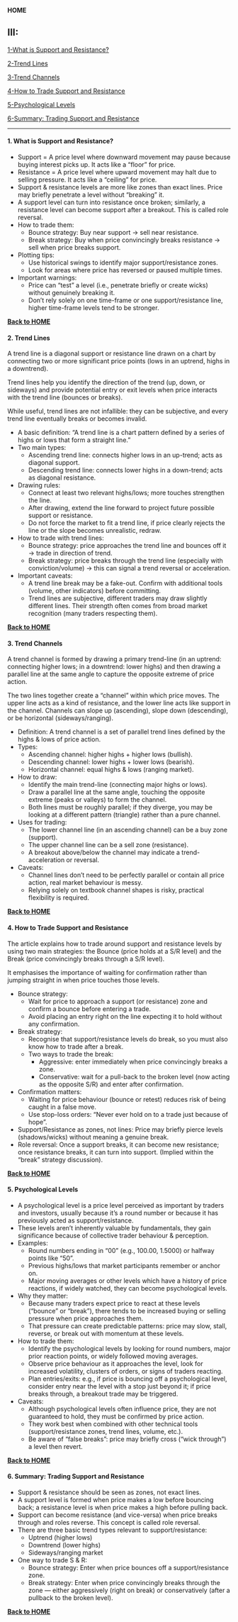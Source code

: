 <a id="100"></a>
**HOME**

## III:

[1-What is Support and Resistance?](#1)

[2-Trend Lines](#2)

[3-Trend Channels](#3)

[4-How to Trade Support and Resistance](#4)

[5-Psychological Levels](#5)

[6-Summary: Trading Support and Resistance](#6)




____




<a id="1"></a>
#### 1. What is Support and Resistance?

* Support = A price level where downward movement may pause because buying interest picks up. It acts like a “floor” for price.
* Resistance = A price level where upward movement may halt due to selling pressure. It acts like a “ceiling” for price.
* Support & resistance levels are more like zones than exact lines. Price may briefly penetrate a level without “breaking” it.
* A support level can turn into resistance once broken; similarly, a resistance level can become support after a breakout. This is called role reversal.
* How to trade them:
   - Bounce strategy: Buy near support → sell near resistance.
   - Break strategy: Buy when price convincingly breaks resistance → sell when price breaks support. 
* Plotting tips:
  - Use historical swings to identify major support/resistance zones.
  - Look for areas where price has reversed or paused multiple times. 
* Important warnings:
  - Price can “test” a level (i.e., penetrate briefly or create wicks) without genuinely breaking it.
  - Don’t rely solely on one time-frame or one support/resistance line, higher time-frame levels tend to be stronger. 



<a name="id"></a>
[**Back to HOME**](#100)

<a id="2"></a>
#### 2. Trend Lines

A trend line is a diagonal support or resistance line drawn on a chart by connecting two or more significant price points (lows in an uptrend, highs in a downtrend).

Trend lines help you identify the direction of the trend (up, down, or sideways) and provide potential entry or exit levels when price interacts with the trend line (bounces or breaks). 

While useful, trend lines are not infallible: they can be subjective, and every trend line eventually breaks or becomes invalid. 

* A basic definition: “A trend line is a chart pattern defined by a series of highs or lows that form a straight line.”
* Two main types:
  - Ascending trend line: connects higher lows in an up-trend; acts as diagonal support.
  - Descending trend line: connects lower highs in a down-trend; acts as diagonal resistance. 
* Drawing rules:
  - Connect at least two relevant highs/lows; more touches strengthen the line.
  - After drawing, extend the line forward to project future possible support or resistance.
  - Do not force the market to fit a trend line, if price clearly rejects the line or the slope becomes unrealistic, redraw. 
* How to trade with trend lines:
  - Bounce strategy: price approaches the trend line and bounces off it → trade in direction of trend.
  - Break strategy: price breaks through the trend line (especially with conviction/volume) → this can signal a trend reversal or acceleration. 
* Important caveats:
  - A trend line break may be a fake-out. Confirm with additional tools (volume, other indicators) before committing.
  - Trend lines are subjective, different traders may draw slightly different lines. Their strength often comes from broad market recognition (many traders respecting them). 

<a name="id"></a>
[**Back to HOME**](#100)

<a id="3"></a>
#### 3. Trend Channels

A trend channel is formed by drawing a primary trend-line (in an uptrend: connecting higher lows; in a downtrend: lower highs) and then drawing a parallel line at the same angle to capture the opposite extreme of price action. 

The two lines together create a “channel” within which price moves. The upper line acts as a kind of resistance, and the lower line acts like support in the channel. Channels can slope up (ascending), slope down (descending), or be horizontal (sideways/ranging). 

*  Definition: A trend channel is a set of parallel trend lines defined by the highs & lows of price action.
*  Types:
   - Ascending channel: higher highs + higher lows (bullish).
   - Descending channel: lower highs + lower lows (bearish).
   - Horizontal channel: equal highs & lows (ranging market). 
*  How to draw:
   - Identify the main trend-line (connecting major highs or lows).
   - Draw a parallel line at the same angle, touching the opposite extreme (peaks or valleys) to form the channel.
   - Both lines must be roughly parallel; if they diverge, you may be looking at a different pattern (triangle) rather than a pure channel. 
*  Uses for trading:
   - The lower channel line (in an ascending channel) can be a buy zone (support).
   - The upper channel line can be a sell zone (resistance).
   - A breakout above/below the channel may indicate a trend-acceleration or reversal. 
*  Caveats:
   - Channel lines don’t need to be perfectly parallel or contain all price action, real market behaviour is messy.
   - Relying solely on textbook channel shapes is risky, practical flexibility is required.
 
<a name="id"></a>
[**Back to HOME**](#100)


<a id="4"></a>
#### 4. How to Trade Support and Resistance

The article explains how to trade around support and resistance levels by using two main strategies: the Bounce (price holds at a S/R level) and the Break (price convincingly breaks through a S/R level). 

It emphasises the importance of waiting for confirmation rather than jumping straight in when price touches those levels. 

* Bounce strategy:
  - Wait for price to approach a support (or resistance) zone and confirm a bounce before entering a trade.
  - Avoid placing an entry right on the line expecting it to hold without any confirmation. 
* Break strategy:
  - Recognise that support/resistance levels do break, so you must also know how to trade after a break.
  - Two ways to trade the break:
    - Aggressive: enter immediately when price convincingly breaks a zone.
    - Conservative: wait for a pull-back to the broken level (now acting as the opposite S/R) and enter after confirmation. 
* Confirmation matters:
  - Waiting for price behaviour (bounce or retest) reduces risk of being caught in a false move.
  - Use stop-loss orders: “Never ever hold on to a trade just because of hope”. 
* Support/Resistance as zones, not lines: Price may briefly pierce levels (shadows/wicks) without meaning a genuine break. 
* Role reversal: Once a support breaks, it can become new resistance; once resistance breaks, it can turn into support. (Implied within the “break” strategy discussion).

<a name="id"></a>
[**Back to HOME**](#100)



<a id="5"></a>
#### 5. Psychological Levels

* A psychological level is a price level perceived as important by traders and investors, usually because it’s a round number or because it has previously acted as support/resistance.
* These levels aren’t inherently valuable by fundamentals, they gain significance because of collective trader behaviour & perception.
* Examples:
  - Round numbers ending in “00” (e.g., 100.00, 1.5000) or halfway points like “50”.
  - Previous highs/lows that market participants remember or anchor on.
  - Major moving averages or other levels which have a history of price reactions, if widely watched, they can become psychological levels. 
* Why they matter:
  - Because many traders expect price to react at these levels (“bounce” or “break”), there tends to be increased buying or selling pressure when price approaches them.
  - That pressure can create predictable patterns: price may slow, stall, reverse, or break out with momentum at these levels. 
* How to trade them:
  - Identify the psychological levels by looking for round numbers, major prior reaction points, or widely followed moving averages.
  - Observe price behaviour as it approaches the level, look for increased volatility, clusters of orders, or signs of traders reacting.
  - Plan entries/exits: e.g., if price is bouncing off a psychological level, consider entry near the level with a stop just beyond it; if price breaks through, a breakout trade may be triggered. 
* Caveats:
  - Although psychological levels often influence price, they are not guaranteed to hold, they must be confirmed by price action.
  - They work best when combined with other technical tools (support/resistance zones, trend lines, volume, etc.).
  - Be aware of “false breaks”: price may briefly cross (“wick through”) a level then revert.


<a name="id"></a>
[**Back to HOME**](#100)


<a id="6"></a>
#### 6. Summary: Trading Support and Resistance

* Support & resistance should be seen as zones, not exact lines.
* A support level is formed when price makes a low before bouncing back; a resistance level is when price makes a high before pulling back.
* Support can become resistance (and vice-versa) when price breaks through and roles reverse. This concept is called role reversal.
* There are three basic trend types relevant to support/resistance:
  - Uptrend (higher lows)
  - Downtrend (lower highs)
  - Sideways/ranging market 
* One way to trade S & R:
  - Bounce strategy: Enter when price bounces off a support/resistance zone.
  - Break strategy: Enter when price convincingly breaks through the zone — either aggressively (right on break) or conservatively (after a pullback to the broken level).
 
<a name="id"></a>
[**Back to HOME**](#100)


